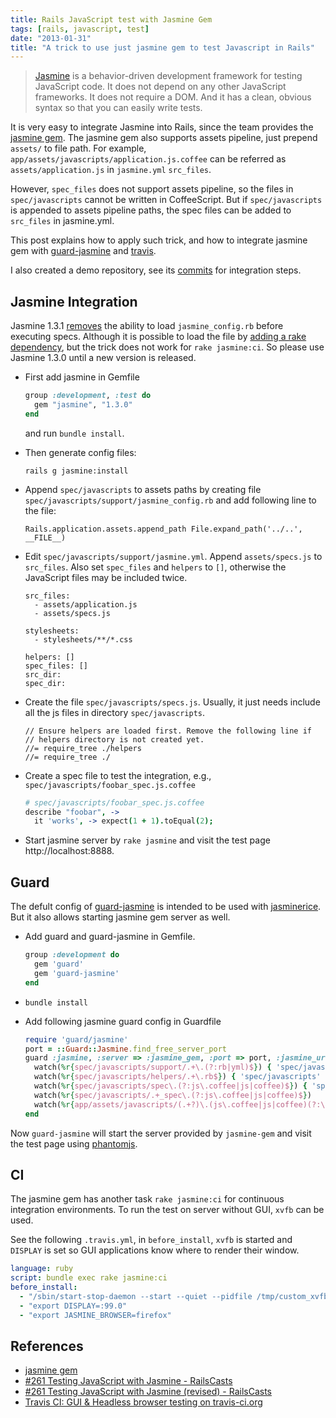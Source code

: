 ```yaml
---
title: Rails JavaScript test with Jasmine Gem
tags: [rails, javascript, test]
date: "2013-01-31"
title: "A trick to use just jasmine gem to test Javascript in Rails"
---
```


> [Jasmine][] is a behavior-driven development framework for testing JavaScript
> code. It does not depend on any other JavaScript frameworks. It does not
> require a DOM. And it has a clean, obvious syntax so that you can easily write
> tests.

It is very easy to integrate Jasmine into Rails, since the team provides the
[jasmine gem][]. The jasmine gem also supports assets pipeline, just prepend
`assets/` to file path. For example,
`app/assets/javascripts/application.js.coffee` can be referred as
`assets/application.js` in `jasmine.yml` `src_files`.

However, `spec_files` does not support assets pipeline, so the files in
`spec/javascripts` cannot be written in CoffeeScript. But if
`spec/javascripts` is appended to assets pipeline paths, the spec files can be
added to `src_files` in jasmine.yml.

This post explains how to apply such trick, and how to integrate jasmine
gem with [guard-jasmine][] and [travis][].

I also created a demo repository, see its [commits][] for integration steps.

<!--more-->

Jasmine Integration
-------------------

Jasmine 1.3.1 [removes](https://github.com/pivotal/jasmine-gem/issues/120) the
ability to load `jasmine_config.rb` before executing specs. Although it is
possible to load the file by
[adding a rake dependency][jasmine-1-3-1-load-jasmine-config], but the trick
does not work for `rake jasmine:ci`. So please use Jasmine 1.3.0 until a new
version is released.

-   First add jasmine in Gemfile

    ~~~ ruby
    group :development, :test do
      gem "jasmine", "1.3.0"
    end
    ~~~

    and run `bundle install`.

-   Then generate config files:

        rails g jasmine:install

-   Append `spec/javascripts` to assets paths by creating file
    `spec/javascripts/support/jasmine_config.rb` and add following line to the
    file:
    
        Rails.application.assets.append_path File.expand_path('../..', __FILE__)

-   Edit `spec/javascripts/support/jasmine.yml`. Append `assets/specs.js` to
    `src_files`. Also set `spec_files` and `helpers` to `[]`, otherwise the
    JavaScript files may be included twice.

        src_files:
          - assets/application.js
          - assets/specs.js

        stylesheets:
          - stylesheets/**/*.css

        helpers: []
        spec_files: []
        src_dir:
        spec_dir:

-   Create the file `spec/javascripts/specs.js`. Usually, it just needs include
    all the js files in directory `spec/javascripts`.

        // Ensure helpers are loaded first. Remove the following line if
        // helpers directory is not created yet.
        //= require_tree ./helpers
        //= require_tree ./

-   Create a spec file to test the integration, e.g.,
    `spec/javascripts/foobar_spec.js.coffee`

    ~~~ coffeescript
    # spec/javascripts/foobar_spec.js.coffee
    describe "foobar", ->
      it 'works', -> expect(1 + 1).toEqual(2);
    ~~~

-   Start jasmine server by `rake jasmine` and visit the test page
    <span>http://localhost:8888</span>.

Guard
---------

The defult config of [guard-jasmine][] is intended to be used with
[jasminerice][]. But it also allows starting jasmine gem server as well.

-    Add guard and guard-jasmine in Gemfile.

     ~~~ ruby
     group :development do
       gem 'guard'
       gem 'guard-jasmine'
     end
     ~~~

-   `bundle install`

-   Add following jasmine guard config in Guardfile

    ~~~ ruby
    require 'guard/jasmine'
    port = ::Guard::Jasmine.find_free_server_port
    guard :jasmine, :server => :jasmine_gem, :port => port, :jasmine_url => "http://localhost:#{port}/" do
      watch(%r{spec/javascripts/support/.+\.(?:rb|yml)$}) { 'spec/javascripts' }
      watch(%r{spec/javascripts/helpers/.+\.rb$}) { 'spec/javascripts' }
      watch(%r{spec/javascripts/spec\.(?:js\.coffee|js|coffee)$}) { 'spec/javascripts' }
      watch(%r{spec/javascripts/.+_spec\.(?:js\.coffee|js|coffee)$})
      watch(%r{app/assets/javascripts/(.+?)\.(js\.coffee|js|coffee)(?:\.\w+)*$}) { |m| "spec/javascripts/#{ m[1] }_spec.#{ m[2] }" }
    end
    ~~~

Now `guard-jasmine` will start the server provided by `jasmine-gem` and visit
the test page using [phantomjs][].

CI
---------

The jasmine gem has another task `rake jasmine:ci` for continuous integration
environments. To run the test on server without GUI, `xvfb` can be used.

See the following `.travis.yml`, in `before_install`, `xvfb` is started and
`DISPLAY` is set so GUI applications know where to render their window.

~~~ yaml
language: ruby
script: bundle exec rake jasmine:ci
before_install:
  - "/sbin/start-stop-daemon --start --quiet --pidfile /tmp/custom_xvfb_99.pid --make-pidfile --background --exec /usr/bin/Xvfb -- :99 -ac -screen 0 1280x1024x16"
  - "export DISPLAY=:99.0"
  - "export JASMINE_BROWSER=firefox"
~~~

References
----------

- [jasmine gem][]
- [#261 Testing JavaScript with Jasmine - RailsCasts][RailsCasts #261]
- [#261 Testing JavaScript with Jasmine (revised) - RailsCasts][RailsCasts #261 revised]
- [Travis CI: GUI & Headless browser testing on travis-ci.org][gui-and-headless-browsers]

[jasmine]: http://pivotal.github.com/jasmine/
[jasmine gem]: https://github.com/pivotal/jasmine-gem "jasmine-gem"
[jasminerice]: https://github.com/bradphelan/jasminerice "bradphelan/jasminerice"
[guard-jasmine]: https://github.com/netzpirat/guard-jasmine "netzpirat/guard-jasmine"
[travis]: https://travis-ci.org/ "Travis CI"
[railscasts #261]: http://railscasts.com/episodes/261-testing-javascript-with-jasmine "#261 Testing JavaScript with Jasmine - RailsCasts"
[railscasts #261 revised]: http://railscasts.com/episodes/261-testing-javascript-with-jasmine-revised "#261 Testing JavaScript with Jasmine (revised) - RailsCasts"
[jasmine-gem issue #120]: https://github.com/pivotal/jasmine-gem/issues/120 "jasmine_config.rb is not read in Jasmine 1.3.1"
[jasmine-1-3-1-load-jasmine-config]: http://log.iany.me/post/41885818751/ "Load jasmine_config.rb in jasmine 1.3.1"
[phantomjs]: http://phantomjs.org/ "PhantomJS: Headless WebKit with JavaScript API"
[gui-and-headless-browsers]: http://about.travis-ci.org/docs/user/gui-and-headless-browsers/ "Travis CI: GUI & Headless browser testing on travis-ci.org"
[commits]: https://github.com/doitian/rails-jasmine-demo/commits/master
